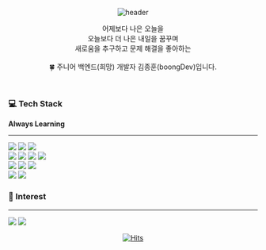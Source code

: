 <div align=center>
  
![header](https://capsule-render.vercel.app/api?type=waving&color=0:1D976C,100:93F9B9&height=300&section=header&text=Welcome&desc=My%20boongDev%20Profile&descAlign=70&descAlignY=65&fontSize=90)


  어제보다 나은 오늘을<br>
  오늘보다 더 나은 내일을 꿈꾸며<br>
  새로움을 추구하고 문제 해결을 좋아하는 <br><br>
  🍀 주니어 백엔드(희망) 개발자 김종훈(boongDev)입니다.<br>
</p>
<br>
</div>
<div>
  <h3> 💻 Tech Stack </h3>
  <b>Always Learning</b><br>
  <hr>
 <img src="https://img.shields.io/badge/Java-ff7200?style=for-the-badge&logo=Java&logoColor=white"> <img src="https://img.shields.io/badge/JavaScript-F7DF1E?style=for-the-badge&logo=JavaScript&logoColor=white"> <img src="https://img.shields.io/badge/Python-3776AB?style=for-the-badge&logo=Python&logoColor=white"><br>
 <img src="https://img.shields.io/badge/Spring-6DB33F?style=for-the-badge&logo=Spring&logoColor=white"> <img src="https://img.shields.io/badge/Spring Boot-6DB33F?style=for-the-badge&logo=Spring&logoColor=white"> <img src="https://img.shields.io/badge/Express-acb890?style=for-the-badge&logo=Express&logoColor=white"> <img src="https://img.shields.io/badge/Node.js-339933?style=for-the-badge&logo=Node.js&logoColor=white"><br>
 <img src="https://img.shields.io/badge/MySQL-4479A1?style=for-the-badge&logo=MySQL&logoColor=white"> <img src="https://img.shields.io/badge/MariaDB-003545?style=for-the-badge&logo=MariaDB&logoColor=white"> <img src="https://img.shields.io/badge/MongoDB-47A248?style=for-the-badge&logo=MongoDB&logoColor=white"><br>
<img src="https://img.shields.io/badge/AWS-232F3E?style=for-the-badge&logo=Amazon AWS&logoColor=white"> <img src="https://img.shields.io/badge/NGINX-009639?style=for-the-badge&logo=NGINX&logoColor=white">
<br>

### 👀 Interest
* * *
<img src="https://img.shields.io/badge/DevOps-40AEF0?style=for-the-badge&logo=Azure DevOps&logoColor=white"> <img src="https://img.shields.io/badge/Jenkins-D24939?style=for-the-badge&logo=Jenkins&logoColor=white">
</div>
<div align=center>
  
[![Hits](https://hits.seeyoufarm.com/api/count/incr/badge.svg?url=https%3A%2F%2Fgithub.com%2Fgjbae1212%2Fhit-counter&count_bg=%2348C623&title_bg=%23808080&icon=github.svg&icon_color=%23E7E7E7&title=hits&edge_flat=true)](https://hits.seeyoufarm.com)
  
</div>


<!--
**qnddjKJH/qnddjKJH** is a ✨ _special_ ✨ repository because its `README.md` (this file) appears on your GitHub profile.

Here are some ideas to get you started:

- 🔭 I’m currently working on ...
- 🌱 I’m currently learning ...
- 👯 I’m looking to collaborate on ...
- 🤔 I’m looking for help with ...
- 💬 Ask me about ...
- 📫 How to reach me: ...
- 😄 Pronouns: ...
- ⚡ Fun fact: ...
-->
